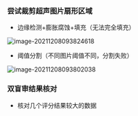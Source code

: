 ###  尝试裁剪超声图片扇形区域



- 边缘检测+膨胀腐蚀+填充（无法完全填充）

![image-20211208093824618](D:\notebook\imgs\image-20211208093824618.png)

- 阈值分割（不同图片阈值不同，分割失败）

![image-20211208093802038](D:\notebook\imgs\image-20211208093802038.png)



### 双盲审结果核对

- 核对几个评分结果较大的数据
